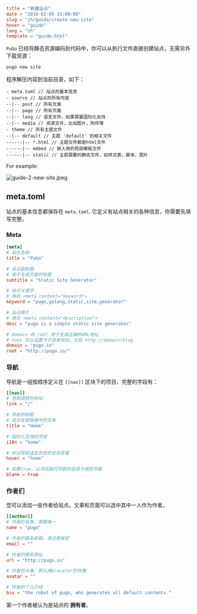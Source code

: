 ```toml
title = "新建站点"
date = "2016-02-05 15:00:00"
slug = "zh/guide/create-new-site"
hover = "guide"
lang = "zh"
template = "guide.html"
```

`PuGo` 已经将静态资源编码到代码中，你可以从执行文件直接创建站点，无需另外下载资源：

```bash
pugo new site
```

程序解压内容到当前目录，如下：

    - meta.toml // 站点的基本信息
    - source // 站点的所有内容
    --|-- post // 所有文章
    --|-- page // 所有页面
    --|-- lang // 语言文件，如果需要国际化支持
    --|-- media // 资源文件，比如图片，附件等
    - theme // 所有主题文件
    --|-- default // 主题 'default' 的相关文件
    ------|-- *.html // 主题文件都是html文件
    ------|-- embed // 嵌入用的局部模板文件
    ------|-- static // 主题需要的静态文件，如样式表，脚本，图片
    

For example:

![guide-2-new-site.jpeg](@media/guide-2-new-site.jpeg)

## meta.toml

站点的基本信息都保存在 `meta.toml`. 它定义有站点相关的各种信息，你需要先填写完整。

### Meta

```toml
[meta]
# 站点名称
title = "PuGo"

# 站点副标题
# 用于生成页面的标题
subtitle = "Static Site Generator"

# 站点关键字
# 用在 <meta content="keyword">
keyword = "pugo,golang,static,site,generator"

# 站点简介
# 用在 <meta content="description">
desc = "pugo is a simple static site generator"

# domain 和 root 用于生成正确的URL地址
# root 可以设置为子目录地址，比如 http://domain/blog
domain = "pugo.io"
root = "http://pugo.io/"
```

### 导航

导航是一组按顺序定义在 `[[nav]]` 区块下的项目，完整的字段有：

```toml
[[nav]]
# 导航跳转的地址
link = "/"

# 导航的标题
# 显示在超链接中的文本
title = "Home"

# 国际化支持的字段
i18n = "home"

# 标记导航选定状态的全局变量
hover = "home"

# 如果true，让浏览器打开新的选项卡跳转页面
blank = true
```

### 作者们

您可以添加一些作者给站点。文章和页面可以选中其中一人作为作者。

```toml
[[author]]
# 作者的名称，需要唯一
name = "pugo"

# 作者的联系邮箱，请注意保密
email = ""

# 作者的联系网址
url = "http://pugo.io"

# 作者的头像，默认用Gravatar的肖像
avatar = ""

# 作者的个人介绍
bio = "the robot of pugo, who generates all default contents."
```

第一个作者被认为是站点的 **拥有者**。

